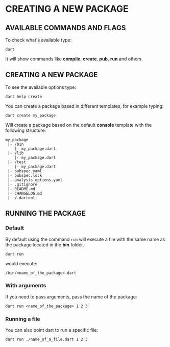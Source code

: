 # CREATING A NEW PACKAGE

## AVAILABLE COMMANDS AND FLAGS
To check what's available type:
```
dart
```
It will show commands like **compile**, **create**, **pub**, **run** and others.

## CREATING A NEW PACKAGE
To see the available options type:
```
dart help create
```
You can create a package based in different templates, for example typing:
```
dart create my_package
```

Will create a package based on the default **console** template with the following structure:
```
my_package
 |- /bin
    |- my_package.dart
 |- /lib
    |- my_package.dart
 |- /test
    |- my_package.dart
 |- pubspec.yaml
 |- pubspec.lock
 |- analysis_options.yaml
 |- .gitignore
 |- README.md
 |- CHANGELOG.md
 |- /.dartool

```

## RUNNING THE PACKAGE

### Default

By default using the command `run` will execute a file with the same name as the package located in the **bin** folder. 
```
dart run
```
would execute:
```
/bin/<name_of_the_package>.dart
```
### With arguments
If you need to pass arguments, pass the name of the package:
```
dart run <name_of_the_package> 1 2 3
```
### Running a file
You can also point dart to run a specific file:
```
dart run ./name_of_a_file.dart 1 2 3
```